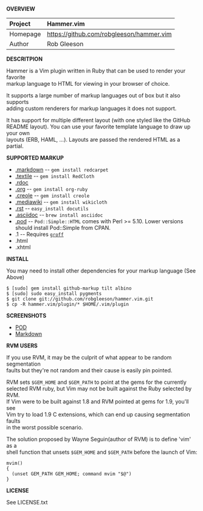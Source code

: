 __OVERVIEW__

| Project         | Hammer.vim 
|:----------------|:--------------------------------------------------
| Homepage        | https://github.com/robgleeson/hammer.vim
| Author          | Rob Gleeson

__DESCRITPION__

Hammer is a Vim plugin written in Ruby that can be used to render your favorite   
markup language to HTML for viewing in your browser of choice.    

It supports a large number of markup languages out of box but it also supports   
adding custom renderers for markup languages it does not support.

It has support for multiple different layout (with one styled like the GitHub   
README layout). You can use your favorite template language to draw up your own   
layouts (ERB, HAML, …). Layouts are passed the rendered HTML as a partial.

__SUPPORTED MARKUP__

* [.markdown](http://daringfireball.net/projects/markdown/) -- `gem install redcarpet`
* [.textile](http://www.textism.com/tools/textile/) -- `gem install RedCloth`
* [.rdoc](http://rdoc.sourceforge.net/)
* [.org](http://orgmode.org/) -- `gem install org-ruby`
* [.creole](http://wikicreole.org/) -- `gem install creole`
* [.mediawiki](http://www.mediawiki.org/wiki/Help:Formatting) -- `gem install wikicloth`
* [.rst](http://docutils.sourceforge.net/rst.html) -- `easy_install docutils`
* [.asciidoc](http://www.methods.co.nz/asciidoc/) -- `brew install asciidoc`
* [.pod](http://search.cpan.org/dist/perl/pod/perlpod.pod) -- `Pod::Simple::HTML`
  comes with Perl >= 5.10. Lower versions should install Pod::Simple from CPAN.
* .1 -- Requires [`groff`](http://www.gnu.org/software/groff/)
* .html
* .xhtml


__INSTALL__

You may need to install other dependencies for your markup language (See Above)  

    $ [sudo] gem install github-markup tilt albino
    $ [sudo] sudo easy_install pygments
    $ git clone git://github.com/robgleeson/hammer.vim.git
    $ cp -R hammer.vim/plugin/* $HOME/.vim/plugin


__SCREENSHOTS__

* [POD](http://d.pr/16YG)
* [Markdown](http://d.pr/GEuT)

__RVM USERS__

If you use RVM, it may be the culprit of what appear to be random segmentation   
faults but they're not random and their cause is easily pin pointed.

RVM sets `$GEM_HOME` and `$GEM_PATH` to point at the gems for the currently   
selected RVM ruby, but Vim may not be built against the Ruby selected by RVM.  
If Vim were to be built against 1.8 and RVM pointed at gems for 1.9, you'll see   
Vim try to load 1.9 C extensions, which can end up causing segmentation faults   
in the worst possible scenario.

The solution proposed by Wayne Seguin(author of RVM) is to define 'vim' as a   
shell function that unsets `$GEM_HOME` and `$GEM_PATH` before the launch of Vim:

    mvim()
    {
      (unset GEM_PATH GEM_HOME; command mvim "$@")
    }

__LICENSE__

See LICENSE.txt
